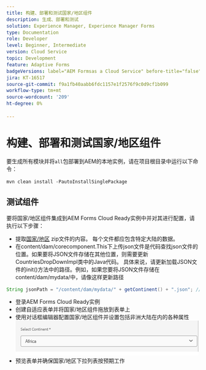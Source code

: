 ```yaml
---
title: 构建、部署和测试国家/地区组件
description: 生成、部署和测试
solution: Experience Manager, Experience Manager Forms
type: Documentation
role: Developer
level: Beginner, Intermediate
version: Cloud Service
topic: Development
feature: Adaptive Forms
badgeVersions: label="AEM Formsas a Cloud Service" before-title="false"
jira: KT-16517
source-git-commit: f9a1fb40aabb6fdc1157e1f2576f9c0d9cf1b099
workflow-type: tm+mt
source-wordcount: '209'
ht-degree: 0%

---
```


# 构建、部署和测试国家/地区组件

要生成所有模块并将`all`包部署到AEM的本地实例，请在项目根目录中运行以下命令：

```mvn clean install -PautoInstallSinglePackage```

## 测试组件

要将国家/地区组件集成到AEM Forms Cloud Ready实例中并对其进行配置，请执行以下步骤：

* 提取[国家/地区](assets/countries.zip) zip文件的内容。 每个文件都应包含特定大陆的数据。
* 在content/dam/corecomponent.This下上传json文件是代码查找json文件的位置。如果要将JSON文件存储在其他位置，则需要更新CountriesDropDownImpl类中的Java代码。 具体来说，请更新加载JSON文件的init()方法中的路径。例如，如果您要将JSON文件存储在content/dam/mydata/中，请像这样更新路径

```java
String jsonPath = "/content/dam/mydata/" + getContinent() + ".json"; // Update path accordingly
```

* 登录AEM Forms Cloud Ready实例
* 创建自适应表单并将国家/地区组件拖放到表单上
* 使用对话框编辑器配置国家/地区组件并设置包括非洲大陆在内的各种属性
  ![内容](assets/select-continent.png)
* 预览表单并确保国家/地区下拉列表按预期工作

